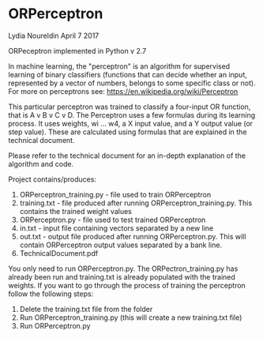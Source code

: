 # ORPerceptron
Lydia Noureldin
April 7 2017

ORPeceptron implemented in Python v 2.7 

In machine learning, the "perceptron" is an algorithm for supervised learning of binary classifiers (functions that can decide whether an input, represented by a vector of numbers, belongs to some specific class or not). For more on perceptrons see: https://en.wikipedia.org/wiki/Perceptron 

This particular perceptron was trained to classify a four-input OR function, that is  A v B v C v D. The Perceptron uses a few formulas during its learning process. It uses weights, wi … w4, a X input value, and a Y output value (or step value). These are calculated using formulas that are explained in the technical document. 

Please refer to the technical document for an in-depth explanation of the algorithm and code.

Project contains/produces:
1. ORPerceptron_training.py - file used to train ORPerceptron
2. training.txt - file produced after running ORPerceptron_training.py. This contains the trained weight values
3. ORPerceptron.py - file used to test trained ORPerceptron 
4. in.txt - input file containing vectors separated by a new line
5. out.txt - output file produced after running ORPerceptron.py. This will contain ORPerceptron output values separated by a bank line. 
6. TechnicalDocument.pdf

You only need to run ORPerceptron.py. The ORPectron_training.py has already been run and training.txt is already populated with the trained weights. If you want to go through the process of training the perceptron follow the following steps:
1. Delete the training.txt file from the folder
2. Run ORPerceptron_training.py (this will create a new training.txt file)
3. Run ORPerceptron.py
